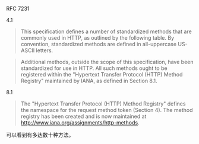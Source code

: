 RFC 7231

4.1
> This specification defines a number of standardized methods that are commonly used in HTTP, as outlined by the following table.  By convention, standardized methods are defined in all-uppercase US-ASCII letters.

> Additional methods, outside the scope of this specification, have been standardized for use in HTTP.  All such methods ought to be registered within the "Hypertext Transfer Protocol (HTTP) Method Registry" maintained by IANA, as defined in Section 8.1.

8.1
> The "Hypertext Transfer Protocol (HTTP) Method Registry" defines the namespace for the request method token (Section 4).  The method registry has been created and is now maintained at <http://www.iana.org/assignments/http-methods>.

可以看到有多达数十种方法。